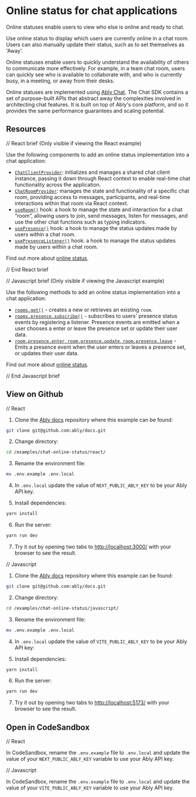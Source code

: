 # Online status for chat applications

Online statuses enable users to view who else is online and ready to chat.

Use online status to display which users are currently online in a chat room. Users can also manually update their status, such as to set themselves as 'Away'.

Online statuses enable users to quickly understand the availability of others to communicate more effectively. For example, in a team chat room, users can quickly see who is available to collaborate with, and who is currently busy, in a meeting, or away from their desks.

Online statuses are implemented using [Ably Chat](https://ably.com/docs/products/chat). The Chat SDK contains a set of purpose-built APIs that abstract away the complexities involved in architecting chat features. It is built on top of Ably's core platform, and so it provides the same performance guarantees and scaling potential.

## Resources

// React brief (Only visible if viewing the React example)

Use the following components to add an online status implementation into a chat application:

* [`ChatClientProvider`](https://ably.com/docs/chat/setup?lang=react#instantiate): initializes and manages a shared chat client instance, passing it down through React context to enable real-time chat functionality across the application.
* [`ChatRoomProvider`](https://ably.com/docs/chat/rooms?lang=react#create): manages the state and functionality of a specific chat room, providing access to messages, participants, and real-time interactions within that room via React context.
* [`useRoom()`](https://ably.com/docs/chat/rooms?lang=react#create) hook: a hook to manage the state and interaction for a chat “room”, allowing users to join, send messages, listen for messages, and use the other chat functions such as typing indicators.
* [`usePresence()`](https://ably.com/docs/chat/rooms/presence?lang=react#set) hook: a hook to manage the status updates made by users within a chat room.
* [`usePresenceListener()`](https://ably.com/docs/chat/rooms/presence?lang=react#subscribe) hook: a hook to manage the status updates made by users within a chat room.

Find out more about [online status](https://ably.com/docs/chat/rooms/presence?lang=react).

// End React brief

// Javascript brief (Only visible if viewing the Javascript example)

Use the following methods to add an online status implementation into a chat application:

* [`rooms.get()`](https://ably.com/docs/chat/rooms?lang=javascript#create) - creates a new or retrieves an existing `room`.
* [`rooms.presence.subscribe()`](https://ably.com/docs/chat/rooms/presence?lang=javascript#subscribe) - subscribes to users' presence status events by registering a listener. Presence events are emitted when a user chooses a enter or leave the presence set or update their user data.
* [`room.presence.enter`, `room.presence.update`, `room.presence.leave`](https://ably.com/docs/chat/rooms/presence?lang=javascript#set) - Emits a presence event when the user enters or leaves a presence set, or updates their user data.

Find out more about [online status](https://ably.com/docs/chat/rooms/presence?lang=javascript).

// End Javascript brief

## View on Github

// React

1. Clone the [Ably docs](https://github.com/ably/docs) repository where this example can be found:

```sh
git clone git@github.com:ably/docs.git
```

2. Change directory:

```sh
cd /examples/chat-online-status/react/
```

3. Rename the environment file:

```sh
mv .env.example .env.local
```

4. In `.env.local` update the value of `NEXT_PUBLIC_ABLY_KEY` to be your Ably API key.

5. Install dependencies:

```sh
yarn install
```

6. Run the server:

```sh
yarn run dev
```

7. Try it out by opening two tabs to [http://localhost:3000/](http://localhost:3000/) with your browser to see the result.

// Javascript

1. Clone the [Ably docs](https://github.com/ably/docs) repository where this example can be found:

```sh
git clone git@github.com:ably/docs.git
```

2. Change directory:

```sh
cd /examples/chat-online-status/javascript/
```

3. Rename the environment file:

```sh
mv .env.example .env.local
```

4. In `.env.local` update the value of `VITE_PUBLIC_ABLY_KEY` to be your Ably API key:

5. Install dependencies:

```sh
yarn install
```

6. Run the server:

```sh
yarn run dev
```

7. Try it out by opening two tabs to [http://localhost:5173/](http://localhost:5173/) with your browser to see the result.

## Open in CodeSandbox

// React

In CodeSandbox, rename the `.env.example` file to `.env.local` and update the value of your `NEXT_PUBLIC_ABLY_KEY` variable to use your Ably API key.

// Javascript

In CodeSandbox, rename the `.env.example` file to `.env.local` and update the value of your `VITE_PUBLIC_ABLY_KEY` variable to use your Ably API key.
